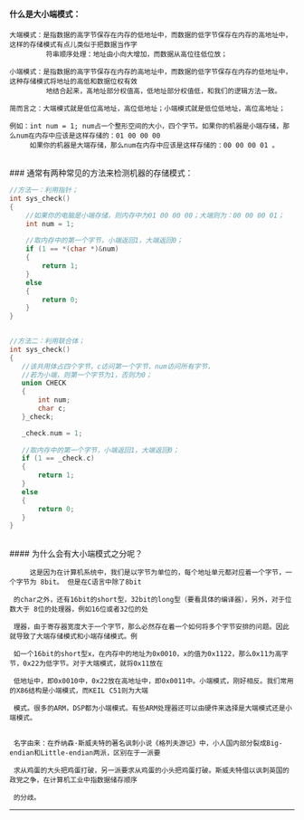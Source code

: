 

#### 什么是大小端模式：

    大端模式：是指数据的高字节保存在内存的低地址中，而数据的低字节保存在内存的高地址中，这样的存储模式有点儿类似于把数据当作字
             符串顺序处理：地址由小向大增加，而数据从高位往低位放；
    
    小端模式：是指数据的高字节保存在内存的高地址中，而数据的低字节保存在内存的低地址中，这种存储模式将地址的高低和数据位权有效
             地结合起来，高地址部分权值高，低地址部分权值低，和我们的逻辑方法一致。
   
    简而言之：大端模式就是低位高地址，高位低地址；小端模式就是低位低地址，高位高地址；
    
    例如：int num = 1; num占一个整形空间的大小，四个字节。如果你的机器是小端存储，那么num在内存中应该是这样存储的：01 00 00 00
         如果你的机器是大端存储，那么num在内存中应该是这样存储的：00 00 00 01 。 


<br>
### 通常有两种常见的方法来检测机器的存储模式：


```cpp
//方法一：利用指针；
int sys_check()
{
    //如果你的电脑是小端存储，则内存中为01 00 00 00；大端则为：00 00 00 01；
    int num = 1;            
 
    //取内存中的第一个字节，小端返回1，大端返回0；
    if (1 == *(char *)&num)
    {
        return 1;   
    }
    else
    {
        return 0;
    }
}
 
 ```
 
 
 ```cpp
//方法二：利用联合体；
int sys_check()
{
    //该共用体占四个字节，c访问第一个字节，num访问所有字节，
    //若为小端，则第一个字节为1，否则为0；
    union CHECK
    {
        int num;
        char c;
    }_check;
 
    _check.num = 1;
         
    //取内存中的第一个字节，小端返回1，大端返回0；
    if (1 == _check.c)
    {
        return 1;
    }
    else
    {
        return 0;
    }
}


```

<br>
#### 为什么会有大小端模式之分呢？

         这是因为在计算机系统中，我们是以字节为单位的，每个地址单元都对应着一个字节，一个字节为 8bit。 但是在C语言中除了8bit
     
     的char之外，还有16bit的short型，32bit的long型（要看具体的编译器），另外，对于位数大于 8位的处理器，例如16位或者32位的处
     
     理器，由于寄存器宽度大于一个字节，那么必然存在着一个如何将多个字节安排的问题。因此就导致了大端存储模式和小端存储模式。例
     
     如一个16bit的short型x，在内存中的地址为0x0010，x的值为0x1122，那么0x11为高字节，0x22为低字节。对于大端模式，就将0x11放在
     
     低地址中，即0x0010中，0x22放在高地址中，即0x0011中。小端模式，刚好相反。我们常用的X86结构是小端模式，而KEIL C51则为大端
    
     模式。很多的ARM，DSP都为小端模式。有些ARM处理器还可以由硬件来选择是大端模式还是小端模式。
     
     
     名字由来：在乔纳森·斯威夫特的著名讽刺小说《格列夫游记》中，小人国内部分裂成Big-endian和Little-endian两派，区别在于一派要
     
     求从鸡蛋的大头把鸡蛋打破，另一派要求从鸡蛋的小头把鸡蛋打破。斯威夫特借以讽刺英国的政党之争，在计算机工业中指数据储存顺序
     
     的分歧。


----------------------------------------------------------------------------------------------------------------------------------


